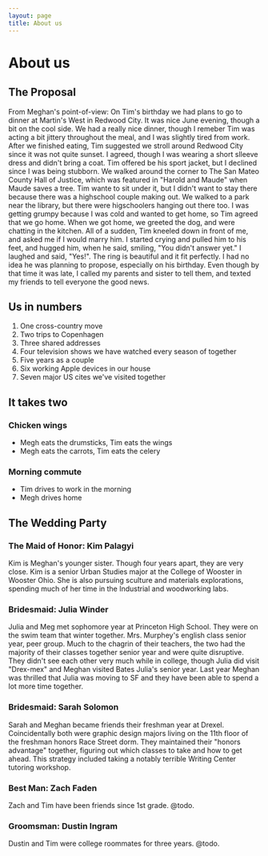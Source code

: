 ```yaml
---
layout: page
title: About us
---
```


# About us


## The Proposal

From Meghan's point-of-view:
On Tim's birthday we had plans to go to dinner at Martin's West in Redwood City. It was nice June evening, though a bit on the cool side. We had a really nice dinner, though I remeber Tim was acting a bit jittery throughout the meal, and I was slightly tired from work.  After we finished eating, Tim suggested we stroll around Redwood City since it was not quite sunset. I agreed, though I was wearing a short slleeve dress and didn't bring a coat. Tim offered be his sport jacket, but I declined since I was being stubborn. We walked around the corner to The San Mateo County Hall of Justice, which was featured in "Harold and Maude" when Maude saves a tree. Tim wante to sit under it, but I didn't want to stay there because there was a highschool couple making out. We walked to a park near the library, but there were higschoolers hanging out there too. I was getting grumpy because I was cold and wanted to get home, so Tim agreed that we go home.  When we got home, we greeted the dog, and were chatting in the kitchen. All of a sudden, Tim kneeled down in front of me, and asked me if I would marry him. I started crying and pulled him to his feet, and hugged him, when he said, smiling, "You didn't answer yet." I laughed and said, "Yes!". The ring is beautiful and it fit perfectly.  I had no idea he was planning to propose, especially on his birthday. Even though by that time  it was late, I called my parents and sister to tell them, and texted my friends to tell everyone the good news.


## Us in numbers
1. One cross-country move
2. Two trips to Copenhagen
3. Three shared addresses
4. Four television shows we have watched every season of together <!-- The Office, The West Wing, Heroes, 30 Rock -->
5. Five years as a couple
6. Six working Apple devices in our house <!-- 2 phones, 2 laptops, 1 shuffle, 1 mac mini -->
7. Seven major US cites we've visited together <!-- San Francisco, Portland, Las Vegas, New Orleans, New York City, Philadelphia, San Jose -->

## It takes two

### Chicken wings
- Megh eats the drumsticks, Tim eats the wings
- Megh eats the carrots, Tim eats the celery

### Morning commute
- Tim drives to work in the morning
- Megh drives home

### 

## The Wedding Party

### The Maid of Honor: Kim Palagyi
Kim is Meghan's younger sister.
Though four years apart, they are very close.
Kim is a senior Urban Studies major at the College of Wooster in Wooster Ohio.
She is also pursuing sculture and materials explorations, spending much of her time in the Industrial and woodworking labs.

### Bridesmaid: Julia Winder
Julia and Meg met sophomore year at Princeton High School.
They were on the swim team that winter together.
Mrs. Murphey's english class senior year, peer group.
Much to the chagrin of their teachers, the two had the majority of their classes together senior year and were quite disruptive.
They didn't see each other very much while in college, though Julia did visit "Drex-mex" and Meghan visited Bates Julia's senior year.
Last year Meghan was thrilled that Julia was moving to SF and they have been able to spend a lot more time together.

### Bridesmaid: Sarah Solomon
Sarah and Meghan became friends their freshman year at Drexel.
Coincidentally both were graphic design majors living on the 11th floor of the freshman honors Race Street dorm.
They maintained their "honors advantage" together, figuring out which classes to take and how to get ahead.
This strategy included taking a notably terrible Writing Center tutoring workshop.

### Best Man: Zach Faden
Zach and Tim have been friends since 1st grade.
@todo.

### Groomsman: Dustin Ingram
Dustin and Tim were college roommates for three years.
@todo.
